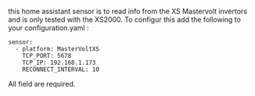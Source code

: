 this home assistant sensor is to read info from the XS Mastervolt invertors and is only tested with the XS2000.
To configur this add the following to your configuration.yaml :
```
sensor:
  - platform: MasterVoltXS
    TCP_PORT: 5678
    TCP_IP: 192.168.1.173
    RECONNECT_INTERVAL: 10
```
All field are required.
